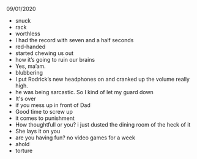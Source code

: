 09/01/2020
- snuck
- rack
- worthless
- I had the record with seven and a half seconds
- red-handed
- started chewing us out
- how it’s going to ruin our brains
- Yes, ma’am.
- blubbering
- I put Rodrick’s new headphones on and cranked up the volume really high.
- he was being sarcastic. So I kind of let my guard down
- It's over
- if you mess up in front of Dad
- Good time to screw up
- it comes to punishment
- How thoughtfull or you? i just dusted the dining room of the heck of it
- She lays it on you
- are you having fun? no video games for a week
- ahold
- torture
